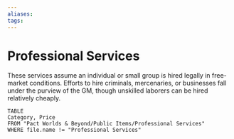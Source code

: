 ```yaml
---
aliases: 
tags: 
---
```


# Professional Services

These services assume an individual or small group is hired legally in free-market conditions. Efforts to hire criminals, mercenaries, or businesses fall under the purview of the GM, though unskilled laborers can be hired relatively cheaply.

``` dataview
TABLE
Category, Price
FROM "Pact Worlds & Beyond/Public Items/Professional Services"
WHERE file.name != "Professional Services"
```
